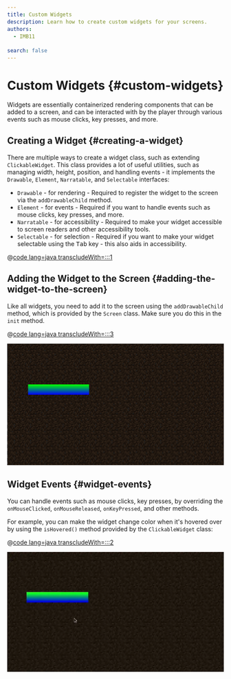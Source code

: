 ```yaml
---
title: Custom Widgets
description: Learn how to create custom widgets for your screens.
authors:
  - IMB11

search: false
---
```


# Custom Widgets {#custom-widgets}

Widgets are essentially containerized rendering components that can be added to a screen, and can be interacted with by the player through various events such as mouse clicks, key presses, and more.

## Creating a Widget {#creating-a-widget}

There are multiple ways to create a widget class, such as extending `ClickableWidget`. This class provides a lot of useful utilities, such as managing width, height, position, and handling events - it implements the `Drawable`, `Element`, `Narratable`, and `Selectable` interfaces:

- `Drawable` - for rendering - Required to register the widget to the screen via the `addDrawableChild` method.
- `Element` - for events - Required if you want to handle events such as mouse clicks, key presses, and more.
- `Narratable` - for accessibility - Required to make your widget accessible to screen readers and other accessibility tools.
- `Selectable` - for selection - Required if you want to make your widget selectable using the <kbd>Tab</kbd> key - this also aids in accessibility.

@[code lang=java transcludeWith=:::1](@/reference/1.20.4/src/client/java/com/example/docs/rendering/screens/CustomWidget.java)

## Adding the Widget to the Screen {#adding-the-widget-to-the-screen}

Like all widgets, you need to add it to the screen using the `addDrawableChild` method, which is provided by the `Screen` class. Make sure you do this in the `init` method.

@[code lang=java transcludeWith=:::3](@/reference/1.20.4/src/client/java/com/example/docs/rendering/screens/CustomScreen.java)

![Custom widget on screen](/assets/develop/rendering/gui/custom-widget-example.png)

## Widget Events {#widget-events}

You can handle events such as mouse clicks, key presses, by overriding the `onMouseClicked`, `onMouseReleased`, `onKeyPressed`, and other methods.

For example, you can make the widget change color when it's hovered over by using the `isHovered()` method provided by the `ClickableWidget` class:

@[code lang=java transcludeWith=:::2](@/reference/1.20.4/src/client/java/com/example/docs/rendering/screens/CustomWidget.java)

![Hover Event Example](/assets/develop/rendering/gui/custom-widget-events.webp)
